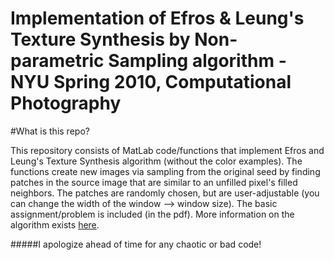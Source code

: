 # Implementation of Efros & Leung's Texture Synthesis by Non-parametric Sampling algorithm - NYU Spring 2010, Computational Photography

#What is this repo?

This repository consists of MatLab code/functions that implement Efros and Leung's Texture Synthesis algorithm (without the color examples). The functions create new images via sampling from the original seed by finding patches in the source image that are similar to an unfilled pixel's filled neighbors. The patches are randomly chosen, but are user-adjustable (you can change the width of the window --> window size). The basic assignment/problem is included (in the pdf). More information on the algorithm exists [here](http://graphics.cs.cmu.edu/people/efros/research/EfrosLeung.html).

#####I apologize ahead of time for any chaotic or bad code!